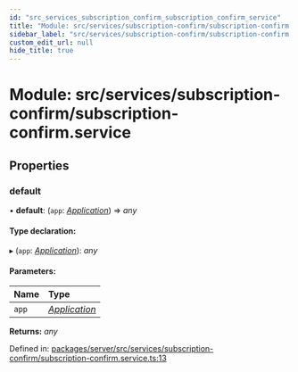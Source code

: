 ```yaml
---
id: "src_services_subscription_confirm_subscription_confirm_service"
title: "Module: src/services/subscription-confirm/subscription-confirm.service"
sidebar_label: "src/services/subscription-confirm/subscription-confirm.service"
custom_edit_url: null
hide_title: true
---
```


# Module: src/services/subscription-confirm/subscription-confirm.service

## Properties

### default

• **default**: (`app`: [*Application*](src_declarations.md#application)) => *any*

#### Type declaration:

▸ (`app`: [*Application*](src_declarations.md#application)): *any*

#### Parameters:

Name | Type |
:------ | :------ |
`app` | [*Application*](src_declarations.md#application) |

**Returns:** *any*

Defined in: [packages/server/src/services/subscription-confirm/subscription-confirm.service.ts:13](https://github.com/xr3ngine/xr3ngine/blob/66a84a950/packages/server/src/services/subscription-confirm/subscription-confirm.service.ts#L13)
